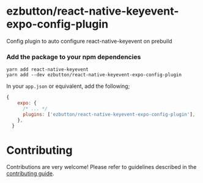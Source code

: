 # ezbutton/react-native-keyevent-expo-config-plugin

Config plugin to auto configure react-native-keyevent on prebuild

### Add the package to your npm dependencies

```
yarn add react-native-keyevent
yarn add --dev ezbutton/react-native-keyevent-expo-config-plugin
```

In your `app.json` or equivalent, add the following;

```js
{
    expo: {
      /* ... */
      plugins: ['ezbutton/react-native-keyevent-expo-config-plugin'],
    },
  }
```

# Contributing

Contributions are very welcome! Please refer to guidelines described in the [contributing guide](https://github.com/expo/expo#contributing).
